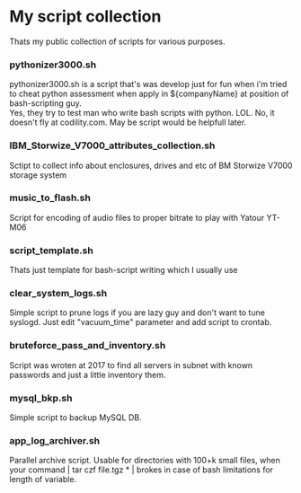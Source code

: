 # My script collection
Thats my public collection of scripts for various purposes.

### pythonizer3000.sh
pythonizer3000.sh is a script that's was develop just for fun when i'm tried to cheat python assessment when apply in ${companyName} at position of bash-scripting guy.  
Yes, they try to test man who write bash scripts with python. LOL. 
No, it doesn't fly at codility.com. 
May be script would be helpfull later.

### IBM_Storwize_V7000_attributes_collection.sh
Sctipt to collect info about enclosures, drives and etc of BM Storwize V7000 storage system

### music_to_flash.sh
Script for encoding of audio files to proper bitrate to play with Yatour YT-M06  

### script_template.sh
Thats just template for bash-script writing which I usually use

### clear_system_logs.sh
Simple script to prune logs if you are lazy guy and don't want to tune syslogd. Just edit "vacuum_time" parameter and add script to crontab.

### bruteforce_pass_and_inventory.sh
Script was wroten at 2017 to find all servers in subnet with known passwords and just a little inventory them. 

### mysql_bkp.sh
Simple script to backup MySQL DB.

### app_log_archiver.sh
Parallel archive script. Usable for directories with 100+k small files, when your command | tar czf file.tgz * | brokes in case of bash limitations for length of variable.
